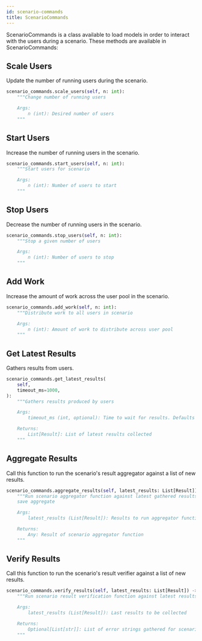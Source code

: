 ```yaml
---
id: scenario-commands
title: ScenarioCommands
---
```


ScenarioCommands is a class available to load models in order to interact with
the users during a scenario. These methods are available in ScenarioCommands:

## Scale Users

Update the number of running users during the scenario.

```python
scenario_commands.scale_users(self, n: int):
    """Change number of running users

    Args:
        n (int): Desired number of users
    """
```

## Start Users

Increase the number of running users in the scenario.

```python
scenario_commands.start_users(self, n: int):
    """Start users for scenario

    Args:
        n (int): Number of users to start
    """
```

## Stop Users

Decrease the number of running users in the scenario.

```python
scenario_commands.stop_users(self, n: int):
    """Stop a given number of users

    Args:
        n (int): Number of users to stop
    """
```

## Add Work

Increase the amount of work across the user pool in the scenario.

```python
scenario_commands.add_work(self, n: int):
    """Distribute work to all users in scenario

    Args:
        n (int): Amount of work to distribute across user pool
    """
```

## Get Latest Results

Gathers results from users.

```python
scenario_commands.get_latest_results(
    self,
    timeout_ms=1000,
):
    """Gathers results produced by users

    Args:
        timeout_ms (int, optional): Time to wait for results. Defaults to 1000.

    Returns:
        List[Result]: List of latest results collected
    """
```

## Aggregate Results

Call this function to run the scenario's result aggregator against a list of new
results.

```python
scenario_commands.aggregate_results(self, latest_results: List[Result]) -> Any:
    """Run scenario aggregator function against latest gathered results and
    save aggregate

    Args:
        latest_results (List[Result]): Results to run aggregator function on

    Returns:
        Any: Result of scenario aggregator function
    """
```

## Verify Results

Call this function to run the scenario's result verifier against a list of new
results.

```python
scenario_commands.verify_results(self, latest_results: List[Result]) -> Optional[List[str]]:
    """Run scenario result verification function against latest results

    Args:
        latest_results (List[Result]): Last results to be collected

    Returns:
        Optional[List[str]]: List of error strings gathered for scenario
    """
```

